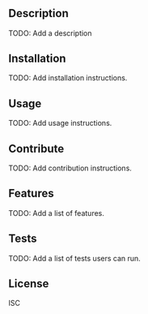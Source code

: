 # 
## Description
TODO: Add a description
## Installation
TODO: Add installation instructions.
## Usage
TODO: Add usage instructions.
## Contribute
TODO: Add contribution instructions.
## Features
TODO: Add a list of features.
## Tests
TODO: Add a list of tests users can run.
## License
ISC
